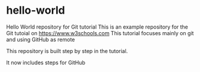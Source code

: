 # hello-world
Hello World repository for Git tutorial
This is an example repository for the Git tutoial on https://www.w3schools.com
This tutorial focuses mainly on git and using GitHub as remote

This repository is built step by step in the tutorial.

It now includes steps for GitHub
